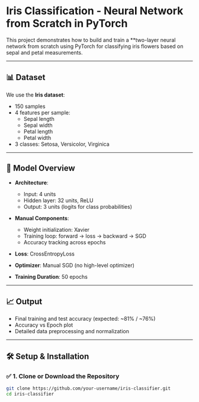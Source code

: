 # Iris Classification - Neural Network from Scratch in PyTorch

This project demonstrates how to build and train a **two-layer neural network from scratch using PyTorch for classifying iris flowers based on sepal and petal measurements.

---

## 📊 Dataset

We use the **Iris dataset**:
- 150 samples
- 4 features per sample:
  - Sepal length
  - Sepal width
  - Petal length
  - Petal width
- 3 classes: Setosa, Versicolor, Virginica

---

## 🧠 Model Overview

- **Architecture**:
  - Input: 4 units
  - Hidden layer: 32 units, ReLU
  - Output: 3 units (logits for class probabilities)

- **Manual Components**:
  - Weight initialization: Xavier
  - Training loop: forward → loss → backward → SGD
  - Accuracy tracking across epochs

- **Loss**: CrossEntropyLoss  
- **Optimizer**: Manual SGD (no high-level optimizer)  
- **Training Duration**: 50 epochs

---

## 📈 Output

- Final training and test accuracy (expected: ~81% / ~76%)
- Accuracy vs Epoch plot
- Detailed data preprocessing and normalization

---

## 🛠️ Setup & Installation

### ✅ 1. Clone or Download the Repository

```bash
git clone https://github.com/your-username/iris-classifier.git
cd iris-classifier
